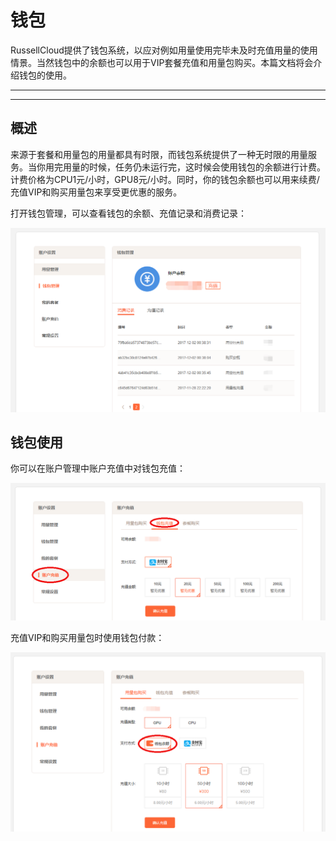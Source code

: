 # 钱包

RussellCloud提供了钱包系统，以应对例如用量使用完毕未及时充值用量的使用情景。当然钱包中的余额也可以用于VIP套餐充值和用量包购买。本篇文档将会介绍钱包的使用。

---

<!-- toc -->

---

## 概述

来源于套餐和用量包的用量都具有时限，而钱包系统提供了一种无时限的用量服务。当你用完用量的时候，任务仍未运行完，这时候会使用钱包的余额进行计费。计费价格为CPU1元/小时，GPU8元/小时。同时，你的钱包余额也可以用来续费/充值VIP和购买用量包来享受更优惠的服务。

打开钱包管理，可以查看钱包的余额、充值记录和消费记录：

![钱包余额、充值和消费记录](/asserts/img/account_purse_manage.png)

## 钱包使用

你可以在账户管理中账户充值中对钱包充值：

![钱包充值](/asserts/img/account_purse_recharge.png)

充值VIP和购买用量包时使用钱包付款：

![钱包付款](/asserts/img/account_purse_purchase.png)